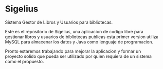 Sigelius
========

Sistema Gestor de Libros y Usuarios para bibliotecas.

Este es el repositorio de   Sigelius, una aplicacion de codigo libre para gestionar libros y usuarios de bibliotecas publicas
esta primer version utiliza MySQL para almacenar los datos y Java como lenguaje de programacion.

Pronto estaremos trabajando para mejorar la aplicacion y formar un proyecto solido que pueda ser utilizado por quien requiera
de un sistema como el propuesto.
